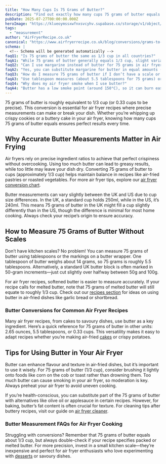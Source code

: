 ```yaml
---
title: "How Many Cups Is 75 Grams of Butter?"
description: "Find out exactly how many cups 75 grams of butter equals for perfect baking and air frying every time. Simple conversions made easy!"
pubDate: 2025-07-27T00:00:00.000Z
heroImage: "https://klueoymssxwfnxsvcyhv.supabase.co/storage/v1/object/public/Shmucket/how-many-cups-is-75-grams-of-butter.webp"
tags:
  - "measurement"
author: "AirFryerRecipe.co.uk"
canonical: "https://www.airfryerrecipe.co.uk/blog/conversions/grams-to-cups/how-many-cups-is-75-grams-of-butter"
schema: |
  <!-- Schema will be generated automatically -->
faqQ1: "Is 75 grams of butter the same as 1/3 cup in all countries?"
faqA1: "While 75 grams of butter generally equals 1/3 cup, slight variations exist between the UK (250ml cup) and US (240ml cup). For most home cooking, the difference is negligible, but for precision baking in your air fryer, it’s best to use grams or a kitchen scale."
faqQ2: "Can I use margarine instead of butter for 75 grams in air fryer recipes?"
faqA2: "Yes, you can substitute margarine for butter in equal amounts (75 grams or 1/3 cup), but be aware it may alter flavour and texture. Margarine often has higher water content, which can affect crispiness in air-fried foods. For best results, stick to butter unless the recipe specifies otherwise."
faqQ3: "How do I measure 75 grams of butter if I don’t have a scale or cup measures?"
faqA3: "Use tablespoon measures (about 5.5 tablespoons for 75 grams) or check the markings on a butter wrapper. Most UK butter blocks have 50g increments—cut just over halfway between 50g and 100g. For sticky ingredients, lightly grease your measuring spoon first."
faqQ4: "Why does my air fryer smoke when I use butter?"
faqA4: "Butter has a low smoke point (around 150°C), so it can burn easily in high-heat air fryers. To prevent this, use butter sparingly (like 75 grams/1/3 cup brushed on) or mix it with oil. Always clean your air fryer after buttery recipes to avoid residue buildup."
---
```

<p>75 grams of butter is roughly equivalent to 1/3 cup (or 0.33 cups to be precise). This conversion is essential for air fryer recipes where precise measurements can make or break your dish. Whether you’re whipping up crispy cookies or a buttery cake in your air fryer, knowing how many cups 75 grams of butter equals ensures perfect results every time.</p>

<h2>Why Accurate Butter Measurements Matter in Air Frying</h2>
<p>Air fryers rely on precise ingredient ratios to achieve that perfect crispiness without overcooking. Using too much butter can lead to greasy results, while too little may leave your dish dry. Converting 75 grams of butter to cups (approximately 1/3 cup) helps maintain balance in recipes like air-fried pastries or roasted vegetables. For more air fryer tips, explore our <a href=https://www.airfryerrecipe.co.uk/air-fryer-conversion-chart>air fryer conversion chart</a>.</p>
<p>Butter measurements can vary slightly between the UK and US due to cup size differences. In the UK, a standard cup holds 250ml, while in the US, it’s 240ml. This means 75 grams of butter in the UK might fill a cup slightly differently than in the US, though the difference is minimal for most home cooking. Always check your recipe’s origin to ensure accuracy.</p>

<h2>How to Measure 75 Grams of Butter Without Scales</h2>
<p>Don’t have kitchen scales? No problem! You can measure 75 grams of butter using tablespoons or the markings on a butter wrapper. One tablespoon of butter weighs about 14 grams, so 75 grams is roughly 5.5 tablespoons. Alternatively, a standard UK butter block is often marked in 50-gram increments—just cut slightly over halfway between 50g and 100g.</p>
<p>For air fryer recipes, softened butter is easier to measure accurately. If your recipe calls for melted butter, note that 75 grams of melted butter will still equate to roughly 1/3 cup. Check out our <a href=https://www.airfryerrecipe.co.uk/recipes>recipes section</a> for ideas on using butter in air-fried dishes like garlic bread or shortbread.</p>

<h3>Butter Conversions for Common Air Fryer Recipes</h3>
<p>Many air fryer recipes, from cakes to savoury dishes, use butter as a key ingredient. Here’s a quick reference for 75 grams of butter in other units: 2.65 ounces, 5.5 tablespoons, or 0.33 cups. This versatility makes it easy to adapt recipes whether you’re making air-fried <a href=https://www.airfryerrecipe.co.uk/recipe-category/cakes>cakes</a> or crispy potatoes.</p>

<h2>Tips for Using Butter in Your Air Fryer</h2>
<p>Butter can enhance flavour and texture in air-fried dishes, but it’s important to use it wisely. For 75 grams of butter (1/3 cup), consider brushing it lightly onto foods like corn on the cob or toast rather than drowning them. Too much butter can cause smoking in your air fryer, so moderation is key. Always preheat your air fryer to avoid uneven cooking.</p>
<p>If you’re health-conscious, you can substitute part of the 75 grams of butter with alternatives like olive oil or applesauce in certain recipes. However, for baking, butter’s fat content is often crucial for texture. For cleaning tips after buttery recipes, visit our guide on <a href=https://www.airfryerrecipe.co.uk/air-fryer-cleaner>air fryer cleaner</a>.</p>

<h3>Butter Measurement FAQs for Air Fryer Cooking</h3>
<p>Struggling with conversions? Remember that 75 grams of butter equals about 1/3 cup, but always double-check if your recipe specifies packed or melted butter. For more precision, invest in a small kitchen scale—they’re inexpensive and perfect for air fryer enthusiasts who love experimenting with <a href=https://www.airfryerrecipe.co.uk/recipe-category/dessert>desserts</a> or savoury dishes.</p>
